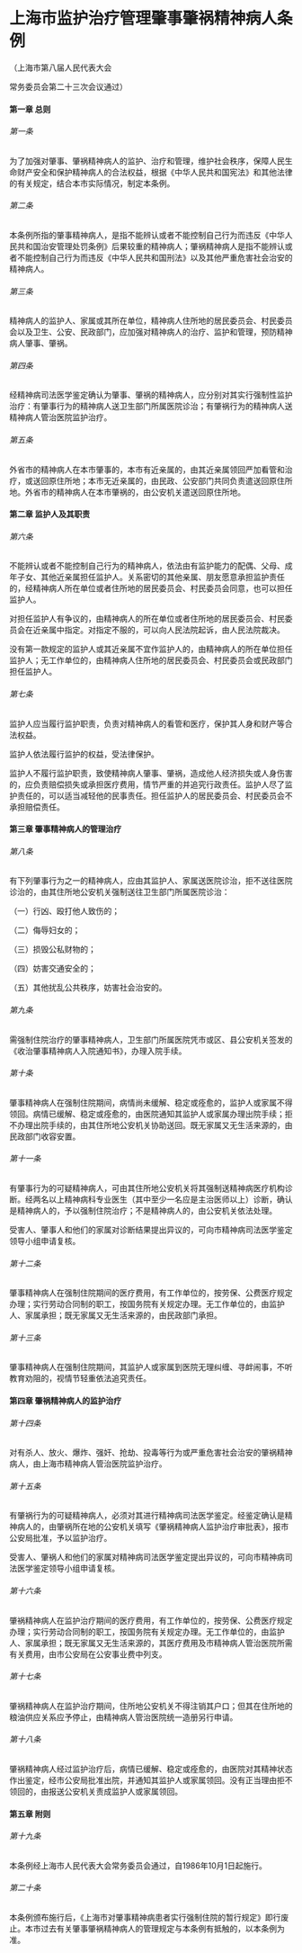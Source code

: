 # 上海市监护治疗管理肇事肇祸精神病人条例

<!-- INFO END -->

（上海市第八届人民代表大会

常务委员会第二十三次会议通过）

#### 第一章 总则

###### 第一条

为了加强对肇事、肇祸精神病人的监护、治疗和管理，维护社会秩序，保障人民生命财产安全和保护精神病人的合法权益，根据《中华人民共和国宪法》和其他法律的有关规定，结合本市实际情况，制定本条例。

###### 第二条

本条例所指的肇事精神病人，是指不能辨认或者不能控制自己行为而违反《中华人民共和国治安管理处罚条例》后果较重的精神病人；肇祸精神病人是指不能辨认或者不能控制自己行为而违反《中华人民共和国刑法》以及其他严重危害社会治安的精神病人。

###### 第三条

精神病人的监护人、家属或其所在单位，精神病人住所地的居民委员会、村民委员会以及卫生、公安、民政部门，应加强对精神病人的治疗、监护和管理，预防精神病人肇事、肇祸。

###### 第四条

经精神病司法医学鉴定确认为肇事、肇祸的精神病人，应分别对其实行强制性监护治疗：有肇事行为的精神病人送卫生部门所属医院诊治；有肇祸行为的精神病人送精神病人管治医院监护治疗。

###### 第五条

外省市的精神病人在本市肇事的，本市有近亲属的，由其近亲属领回严加看管和治疗，或送回原住所地；本市无近亲属的，由民政、公安部门共同负责遣送回原住所地。外省市的精神病人在本市肇祸的，由公安机关遣送回原住所地。

#### 第二章 监护人及其职责

###### 第六条

不能辨认或者不能控制自己行为的精神病人，依法由有监护能力的配偶、父母、成年子女、其他近亲属担任监护人。关系密切的其他亲属、朋友愿意承担监护责任的，经精神病人所在单位或者住所地的居民委员会、村民委员会同意，也可以担任监护人。

对担任监护人有争议的，由精神病人的所在单位或者住所地的居民委员会、村民委员会在近亲属中指定。对指定不服的，可以向人民法院起诉，由人民法院裁决。

没有第一款规定的监护人或其近亲属不宜作监护人的，由精神病人的所在单位担任监护人；无工作单位的，由精神病人住所地的居民委员会、村民委员会或民政部门担任监护人。

###### 第七条

监护人应当履行监护职责，负责对精神病人的看管和医疗，保护其人身和财产等合法权益。

监护人依法履行监护的权益，受法律保护。

监护人不履行监护职责，致使精神病人肇事、肇祸，造成他人经济损失或人身伤害的，应负责赔偿损失或承担医疗费用，情节严重的并追究行政责任。监护人尽了监护责任的，可以适当减轻他的民事责任。担任监护人的居民委员会、村民委员会不承担赔偿责任。

#### 第三章 肇事精神病人的管理治疗

###### 第八条

有下列肇事行为之一的精神病人，应由其监护人、家属送医院诊治，拒不送往医院诊治的，由其住所地公安机关强制送往卫生部门所属医院诊治：

（一）行凶、殴打他人致伤的；

（二）侮辱妇女的；

（三）损毁公私财物的；

（四）妨害交通安全的；

（五）其他扰乱公共秩序，妨害社会治安的。

###### 第九条

需强制住院治疗的肇事精神病人，卫生部门所属医院凭市或区、县公安机关签发的《收治肇事精神病人入院通知书》，办理入院手续。

###### 第十条

肇事精神病人在强制住院期间，病情尚未缓解、稳定或痊愈的，监护人或家属不得领回。病情已缓解、稳定或痊愈的，由医院通知其监护人或家属办理出院手续；拒不办理出院手续的，由其住所地公安机关协助送回。既无家属又无生活来源的，由民政部门收容安置。

###### 第十一条

有肇事行为的可疑精神病人，可由其住所地公安机关将其强制送精神病医疗机构诊断。经两名以上精神病科专业医生（其中至少一名应是主治医师以上）诊断，确认是精神病人的，予以强制住院治疗；不是精神病人的，由公安机关依法处理。

受害人、肇事人和他们的家属对诊断结果提出异议的，可向市精神病司法医学鉴定领导小组申请复核。

###### 第十二条

肇事精神病人在强制住院期间的医疗费用，有工作单位的，按劳保、公费医疗规定办理；实行劳动合同制的职工，按国务院有关规定办理。无工作单位的，由监护人、家属承担；既无家属又无生活来源的，由民政部门承担。

###### 第十三条

肇事精神病人在强制住院期间，其监护人或家属到医院无理纠缠、寻衅闹事，不听教育劝阻的，视情节轻重依法追究责任。

#### 第四章 肇祸精神病人的监护治疗

###### 第十四条

对有杀人、放火、爆炸、强奸、抢劫、投毒等行为或严重危害社会治安的肇祸精神病人，由上海市精神病人管治医院监护治疗。

###### 第十五条

有肇祸行为的可疑精神病人，必须对其进行精神病司法医学鉴定。经鉴定确认是精神病人的，由肇祸所在地的公安机关填写《肇祸精神病人监护治疗审批表》，报市公安局批准，予以监护治疗。

受害人、肇祸人和他们的家属对精神病司法医学鉴定提出异议的，可向市精神病司法医学鉴定领导小组申请复核。

###### 第十六条

肇祸精神病人在监护治疗期间的医疗费用，有工作单位的，按劳保、公费医疗规定办理；实行劳动合同制的职工，按国务院有关规定办理。无工作单位的，由监护人、家属承担；既无家属又无生活来源的，其医疗费用及市精神病人管治医院所需有关费用，由市公安局在公安事业费中列支。

###### 第十七条

肇祸精神病人在监护治疗期间，住所地公安机关不得注销其户口；但其在住所地的粮油供应关系应予停止，由精神病人管治医院统一造册另行申请。

###### 第十八条

肇祸精神病人经过监护治疗后，病情已缓解、稳定或痊愈的，由医院对其精神状态作出鉴定，经市公安局批准出院，并通知其监护人或家属领回。没有正当理由拒不领回的，由报送公安机关责成监护人或家属领回。

#### 第五章 附则

###### 第十九条

本条例经上海市人民代表大会常务委员会通过，自1986年10月1日起施行。

###### 第二十条

本条例颁布施行后，《上海市对肇事精神病患者实行强制住院的暂行规定》即行废止。本市过去有关肇事肇祸精神病人的管理规定与本条例有抵触的，以本条例为准。
